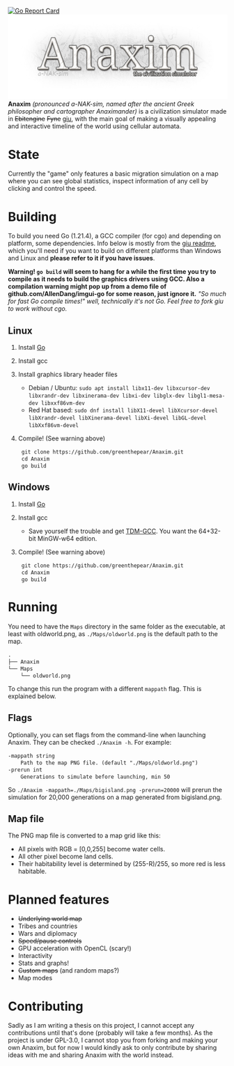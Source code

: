 [![Go Report Card](https://goreportcard.com/badge/github.com/greenthepear/Anaxim)](https://goreportcard.com/report/github.com/greenthepear/Anaxim)
![logo](./img/logo.png)
**Anaxim** *(pronounced *a-NAK-sim*, named after the ancient Greek philosopher and cartographer Anaximander)* is a civilization simulator made in ~~Ebitengine~~ ~~Fyne~~ [giu](https://github.com/AllenDang/giu), with the main goal of making a visually appealing and interactive timeline of the world using cellular automata.

# State
Currently the "game" only features a basic migration simulation on a map where you can see global statistics, inspect information of any cell by clicking and control the speed.

# Building
To build you need Go (1.21.4), a GCC compiler (for cgo) and depending on platform, some dependencies. Info below is mostly from the [giu readme](https://github.com/AllenDang/giu#install), which you'll need if you want to build on different platforms than Windows and Linux and **please refer to it if you have issues**.

**Warning! `go build` will seem to hang for a while the first time you try to compile as it needs to build the graphics drivers using GCC. Also a compilation warning might pop up from a demo file of github.com/AllenDang/imgui-go for some reason, just ignore it.** *"So much for fast Go compile times!" well, technically it's not Go. Feel free to fork giu to work without cgo.*

## Linux

1. Install [Go](https://go.dev/doc/install)
2. Install gcc
3. Install graphics library header files 
    - Debian / Ubuntu: `sudo apt install libx11-dev libxcursor-dev libxrandr-dev libxinerama-dev libxi-dev libglx-dev libgl1-mesa-dev libxxf86vm-dev`
    - Red Hat based: `sudo dnf install libX11-devel libXcursor-devel libXrandr-devel libXinerama-devel libXi-devel libGL-devel libXxf86vm-devel`
4. Compile! (See warning above)

        git clone https://github.com/greenthepear/Anaxim.git
        cd Anaxim
        go build

## Windows

1. Install [Go](https://go.dev/doc/install)
2. Install gcc
    - Save yourself the trouble and get [TDM-GCC](https://jmeubank.github.io/tdm-gcc/download/). You want the 64+32-bit MinGW-w64 edition.
4. Compile! (See warning above)

        git clone https://github.com/greenthepear/Anaxim.git
        cd Anaxim
        go build
          

# Running

You need to have the `Maps` directory in the same folder as the executable, at least with oldworld.png, as `./Maps/oldworld.png` is the default path to the map.

    .
    ├── Anaxim
    └── Maps
        └── oldworld.png

To change this run the program with a different `mappath` flag. This is explained below.

## Flags

Optionally, you can set flags from the command-line when launching Anaxim. They can be checked `./Anaxim -h`. For example:

    -mappath string
        Path to the map PNG file. (default "./Maps/oldworld.png")
    -prerun int
        Generations to simulate before launching, min 50

So `./Anaxim -mappath=./Maps/bigisland.png -prerun=20000` will prerun the simulation for 20,000 generations on a map generated from bigisland.png.

## Map file

The PNG map file is converted to a map grid like this:
- All pixels with RGB = [0,0,255] become water cells.
- All other pixel become land cells.
- Their habitability level is determined by (255-R)/255, so more red is less habitable.

# Planned features
- ~~Underlying world map~~
- Tribes and countries
- Wars and diplomacy
- ~~Speed/pause controls~~
- GPU acceleration with OpenCL (scary!)
- Interactivity
- Stats and graphs!
- ~~Custom maps~~ (and random maps?)
- Map modes

# Contributing
Sadly as I am writing a thesis on this project, I cannot accept any contributions until that's done (probably will take a few months). As the project is under GPL-3.0, I cannot stop you from forking and making your own Anaxim, but for now I would kindly ask to only contribute by sharing ideas with me and sharing Anaxim with the world instead. 
